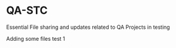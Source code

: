 # QA-STC
Essential File sharing and updates related to QA Projects in testing

Adding some files test 1
